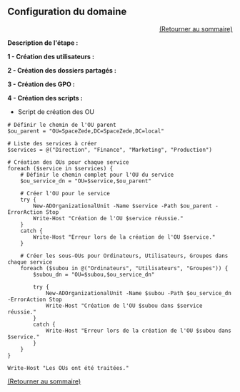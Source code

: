 ## Configuration du domaine
<p align="right"><a href="README.md">(Retourner au sommaire)</a></p>

**Description de l'étape :**  

**1 - Création des utilisateurs :**


**2 - Création des dossiers partagés :**


**3 - Création des GPO :**


**4 - Création des scripts :**

- Script de création des OU

```
# Définir le chemin de l'OU parent
$ou_parent = "OU=SpaceZede,DC=SpaceZede,DC=local"

# Liste des services à créer
$services = @("Direction", "Finance", "Marketing", "Production")

# Création des OUs pour chaque service
foreach ($service in $services) {
    # Définir le chemin complet pour l'OU du service
    $ou_service_dn = "OU=$service,$ou_parent"
    
    # Créer l'OU pour le service
    try {
        New-ADOrganizationalUnit -Name $service -Path $ou_parent -ErrorAction Stop
        Write-Host "Création de l'OU $service réussie."
    }
    catch {
        Write-Host "Erreur lors de la création de l'OU $service."
    }

    # Créer les sous-OUs pour Ordinateurs, Utilisateurs, Groupes dans chaque service
    foreach ($subou in @("Ordinateurs", "Utilisateurs", "Groupes")) {
        $subou_dn = "OU=$subou,$ou_service_dn"
        
        try {
            New-ADOrganizationalUnit -Name $subou -Path $ou_service_dn -ErrorAction Stop
            Write-Host "Création de l'OU $subou dans $service réussie."
        }
        catch {
            Write-Host "Erreur lors de la création de l'OU $subou dans $service."
        }
    }
}

Write-Host "Les OUs ont été traitées."
```


<a href="README.md">(Retourner au sommaire)</a>
